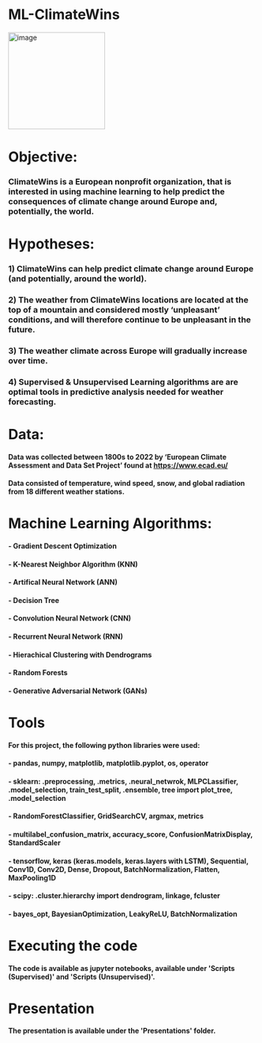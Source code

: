 # ML-ClimateWins
<img width="196" alt="image" src="https://github.com/user-attachments/assets/aa1f7b97-1940-41f7-b1fa-9d60459b6c4d">

# Objective:
### ClimateWins is a European nonprofit organization, that is interested in using machine learning to help predict the consequences of climate change around Europe and, potentially, the world.

# Hypotheses: 
### 1) ClimateWins can help predict climate change around Europe (and potentially, around the world).
### 2) The weather from ClimateWins locations are located at the top of a mountain and considered mostly ‘unpleasant’ conditions, and will therefore continue to be unpleasant in the future.
### 3) The weather climate across Europe will gradually increase over time.
### 4) Supervised & Unsupervised Learning algorithms are are optimal tools in predictive analysis needed for weather forecasting.

# Data: 
#### Data was collected between 1800s to 2022 by ‘European Climate Assessment and Data Set Project’ found at https://www.ecad.eu/
#### Data consisted of temperature, wind speed, snow, and global radiation from 18 different weather stations.

# Machine Learning Algorithms:
#### - Gradient Descent Optimization
#### - K-Nearest Neighbor Algorithm (KNN)
#### - Artifical Neural Network (ANN)
#### - Decision Tree
#### - Convolution Neural Network (CNN)
#### - Recurrent Neural Network (RNN)
#### - Hierachical Clustering with Dendrograms
#### - Random Forests
#### - Generative Adversarial Network (GANs)

# Tools
#### For this project, the following python libraries were used:
  #### - pandas, numpy, matplotlib, matplotlib.pyplot, os, operator
  #### - sklearn: .preprocessing, .metrics, .neural_netwrok, MLPCLassifier, .model_selection, train_test_split, .ensemble, tree import plot_tree, .model_selection 
  #### - RandomForestClassifier, GridSearchCV,  argmax, metrics
  #### - multilabel_confusion_matrix, accuracy_score, ConfusionMatrixDisplay, StandardScaler
  #### - tensorflow, keras (keras.models, keras.layers with LSTM), Sequential, Conv1D, Conv2D, Dense, Dropout, BatchNormalization, Flatten, MaxPooling1D
  #### - scipy: .cluster.hierarchy import dendrogram, linkage, fcluster
  #### - bayes_opt, BayesianOptimization, LeakyReLU, BatchNormalization

# Executing the code
#### The code is available as jupyter notebooks, available under 'Scripts (Supervised)' and 'Scripts (Unsupervised)'.

# Presentation 
#### The presentation is available under the 'Presentations' folder.






